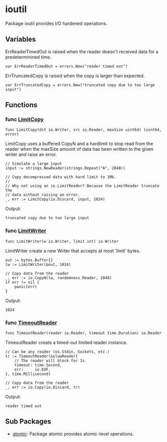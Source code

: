 # ioutil

Package ioutil provides I/O hardened operations.

## Variables

ErrReaderTimedOut is raised when the reader doesn't received data for a
predeterminined time.

```golang
var ErrReaderTimedOut = errors.New("reader timed out")
```

ErrTruncatedCopy is raised when the copy is larger than expected.

```golang
var ErrTruncatedCopy = errors.New("truncated copy due to too large input")
```

## Functions

### func [LimitCopy](copy.go#L19)

`func LimitCopy(dst io.Writer, src io.Reader, maxSize uint64) (uint64, error)`

LimitCopy uses a buffered CopyN and a hardlimit to stop read from the reader when
the maxSize amount of data has been written to the given writer and raise an
error.

```golang
// Simulate a large input
input := strings.NewReader(strings.Repeat("A", 2048))

// Copy decompressed data with hard limit to 1Mb.
//
// Why not using an io.LimitReader? Because the LimitReader truncate the
// data without raising an error.
_, err := LimitCopy(io.Discard, input, 1024)
```

 Output:

```
truncated copy due to too large input
```

### func [LimitWriter](limit_writer.go#L20)

`func LimitWriter(w io.Writer, limit int) io.Writer`

LimitWriter create a new Writer that accepts at most 'limit' bytes.

```golang
out := bytes.Buffer{}
lw := LimitWriter(&out, 1024)

// Copy data from the reader
_, err := io.CopyN(lw, randomness.Reader, 2048)
if err != nil {
    panic(err)
}
```

 Output:

```
1024
```

### func [TimeoutReader](timeout.go#L25)

`func TimeoutReader(reader io.Reader, timeout time.Duration) io.Reader`

TimeoutReader create a timed-out limited reader instance.

```golang
// Can be any reader (os.Stdin, Sockets, etc.)
tr := TimeoutReader(&slowReader{
    // The reader will block for 1s.
    timeout: time.Second,
    err:     io.EOF,
}, time.Millisecond)

// Copy data from the reader
_, err := io.Copy(io.Discard, tr)
```

 Output:

```
reader timed out
```

## Sub Packages

* [atomic](./atomic): Package atomic provides atomic-level operations.

